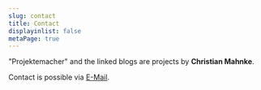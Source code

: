 ```yaml
---
slug: contact
title: Contact
displayinlist: false
metaPage: true
---
```

"Projektemacher" and the linked blogs are projects by **Christian Mahnke**.

Contact is possible via [E-Mail](mailto:projektemacher@projektemacher.org).

